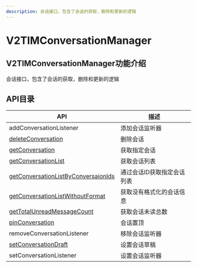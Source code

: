 ```yaml
---
description: 会话接口，包含了会话的获取，删除和更新的逻辑
---
```


# V2TIMConversationManager

## V2TIMConversationManager功能介绍

会话接口，包含了会话的获取，删除和更新的逻辑

## API目录

| API                                                                           | 描述             |
| ----------------------------------------------------------------------------- | -------------- |
| addConversationListener                                                       | 添加会话监听器        |
| [deleteConversation](deleteconversation.md)                                   | 删除会话           |
| [getConversation](getconversation.md)                                         | 获取指定会话         |
| [getConversationList](getconversationlist.md)                                 | 获取会话列表         |
| [getConversationListByConversaionIds](getconversationlistbyconversaionids.md) | 通过会话ID获取指定会话列表 |
| [getConversationListWithoutFormat](getconversationlistwithoutformat.md)       | 获取没有格式化的会话信息   |
| [getTotalUnreadMessageCount](gettotalunreadmessagecount.md)                   | 获取会话未读总数       |
| [pinConversation](pinconversation.md)                                         | 会话置顶           |
| removeConversationListener                                                    | 移除会话监听器        |
| [setConversationDraft](setconversationdraft.md)                               | 设置会话草稿         |
| setConversationListener                                                       | 设置会话监听器        |
